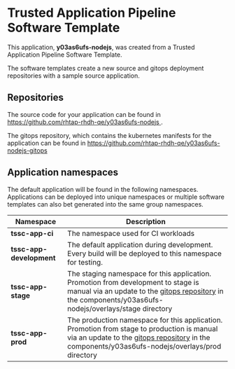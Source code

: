 # Trusted Application Pipeline Software Template

This application, **y03as6ufs-nodejs**, was created from a Trusted Application Pipeline Software Template.

The software templates create a new source and gitops deployment repositories with a sample source application. 

## Repositories

The source code for your application can be found in [https://github.com/rhtap-rhdh-qe/y03as6ufs-nodejs ](https://github.com/rhtap-rhdh-qe/y03as6ufs-nodejs ).
 
The gitops repository, which contains the kubernetes manifests for the application can be found in 
[https://github.com/rhtap-rhdh-qe/y03as6ufs-nodejs-gitops ](https://github.com/rhtap-rhdh-qe/y03as6ufs-nodejs-gitops ) 

## Application namespaces 

The default application will be found in the following namespaces. Applications can be deployed into unique namespaces or multiple software templates can also bet generated into the same group namespaces.  

|  Namespace   |  Description   |  
| -------- | -------- |
| **tssc-app-ci** | The namespace used for CI workloads |
| **tssc-app-development** | The default application during development. Every build will be deployed to this namespace for testing. |
| **tssc-app-stage** | The staging namespace for this application. Promotion from development to stage is manual via an update to the [gitops repository](https://github.com/rhtap-rhdh-qe/y03as6ufs-nodejs-gitops ) in the components/y03as6ufs-nodejs/overlays/stage directory |
| **tssc-app-prod** | The production namespace for this application. Promotion from stage to production is manual via an update to the [gitops repository](https://github.com/rhtap-rhdh-qe/y03as6ufs-nodejs-gitops ) in the components/y03as6ufs-nodejs/overlays/prod directory |